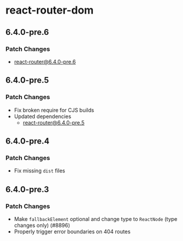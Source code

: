 # react-router-dom

## 6.4.0-pre.6

### Patch Changes

- react-router@6.4.0-pre.6

## 6.4.0-pre.5

### Patch Changes

- Fix broken require for CJS builds
- Updated dependencies
  - react-router@6.4.0-pre.5

## 6.4.0-pre.4

### Patch Changes

- Fix missing `dist` files

## 6.4.0-pre.3

### Patch Changes

- Make `fallbackElement` optional and change type to `ReactNode` (type changes only) (#8896)
- Properly trigger error boundaries on 404 routes
